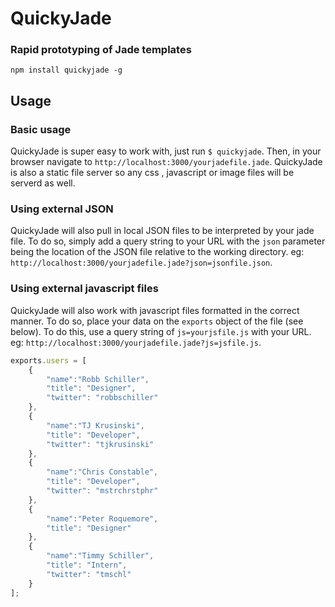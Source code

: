 # QuickyJade

### Rapid prototyping of Jade templates

`npm install quickyjade -g`

## Usage


### Basic usage
QuickyJade is super easy to work with, just run `$ quickyjade`. Then, in your browser navigate to `http://localhost:3000/yourjadefile.jade`. QuickyJade is also a static file server so any css , javascript or image files will be serverd as well.

### Using external JSON
QuickyJade will also pull in local JSON files to be interpreted by your jade file. To do so, simply add a query string to your URL with the `json` parameter being the location of the JSON file relative to the working directory. eg: `http://localhost:3000/yourjadefile.jade?json=jsonfile.json`. 

### Using external javascript files
QuickyJade will also work with javascript files formatted in the correct manner. To do so, place your data on the `exports` object of the file (see below). To do this, use a query string of `js=yourjsfile.js` with your URL. eg: `http://localhost:3000/yourjadefile.jade?js=jsfile.js`. 

````javascript
exports.users = [
	{
		"name":"Robb Schiller",
		"title": "Designer",
		"twitter": "robbschiller"
	},
	{
		"name":"TJ Krusinski",
		"title": "Developer",
		"twitter": "tjkrusinski"
	},
	{
		"name":"Chris Constable",
		"title": "Developer",
		"twitter": "mstrchrstphr"
	},
	{
		"name":"Peter Roquemore",
		"title": "Designer"
	},
	{
		"name":"Timmy Schiller",
		"title": "Intern",
		"twitter": "tmschl"
	}
];

````